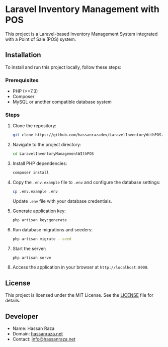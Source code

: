# Laravel Inventory Management with POS

This project is a Laravel-based Inventory Management System integrated with a Point of Sale (POS) system.

## Installation

To install and run this project locally, follow these steps:

### Prerequisites

- PHP (>=7.3)
- Composer
- MySQL or another compatible database system

### Steps

1. Clone the repository:

    ```bash
    git clone https://github.com/hassanrazadev/LaravelInventoryWithPOS.git
    ```

2. Navigate to the project directory:

    ```bash
    cd LaravelInventoryManagementWIthPOS
    ```

3. Install PHP dependencies:

    ```bash
    composer install
    ```

4. Copy the `.env.example` file to `.env` and configure the database settings:

    ```bash
    cp .env.example .env
    ```

   Update `.env` file with your database credentials.

5. Generate application key:

    ```bash
    php artisan key:generate
    ```

6. Run database migrations and seeders:

    ```bash
    php artisan migrate --seed
    ```

7. Start the server:

    ```bash
    php artisan serve
    ```

8. Access the application in your browser at `http://localhost:8000`.

## License

This project is licensed under the MIT License. See the [LICENSE](LICENSE) file for details.

## Developer

- Name: Hassan Raza
- Domain: [hassanraza.net](https://hassanraza.net)
- Contact: info@hassanraza.net

